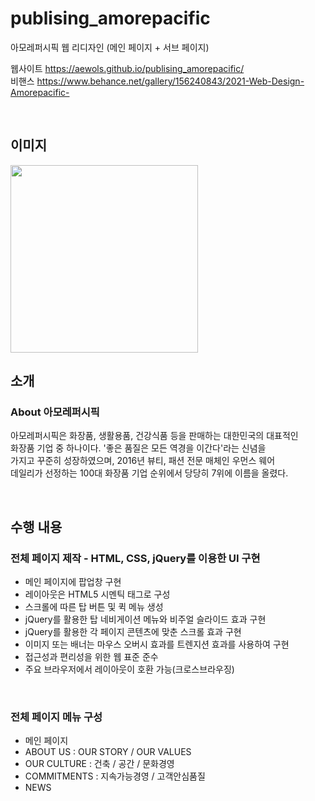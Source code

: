 # publising_amorepacific
아모레퍼시픽 웹 리디자인 (메인 페이지 + 서브 페이지)

웹사이트 https://aewols.github.io/publising_amorepacific/
<br>비핸스 https://www.behance.net/gallery/156240843/2021-Web-Design-Amorepacific-

<br>

## 이미지
<img src="publishing_pbg_01.png" width="300">

<br>

## 소개
### About 아모레퍼시픽

아모레퍼시픽은 화장품, 생활용품, 건강식품 등을 판매하는 대한민국의 대표적인
<br>화장품 기업 중 하나이다. '좋은 품질은 모든 역경을 이간다'라는 신념을
<br>가지고 꾸준히 성장하였으며, 2016년 뷰티, 패션 전문 매체인 우먼스 웨어
<br>데일리가 선정하는 100대 화장품 기업 순위에서 당당히 7위에 이름을 올렸다.

<br>

## 수행 내용
### 전체 페이지 제작 - HTML, CSS, jQuery를 이용한 UI 구현

* 메인 페이지에 팝업창 구현
* 레이아웃은 HTML5 시멘틱 태그로 구성
* 스크롤에 따른 탑 버튼 및 퀵 메뉴 생성
* jQuery를 활용한 탑 네비게이션 메뉴와 비주얼 슬라이드 효과 구현
* jQuery를 활용한 각 페이지 콘텐츠에 맞춘 스크롤 효과 구현
* 이미지 또는 배너는 마우스 오버시 효과를 트렌지션 효과를 사용하여 구현
* 접근성과 편리성을 위한 웹 표준 준수
* 주요 브라우저에서 레이아웃이 호환 가능(크로스브라우징)
<br>

### 전체 페이지 메뉴 구성

* 메인 페이지
* ABOUT US : OUR STORY / OUR VALUES
* OUR CULTURE : 건축 / 공간 / 문화경영
* COMMITMENTS : 지속가능경영 / 고객안심품질
* NEWS
